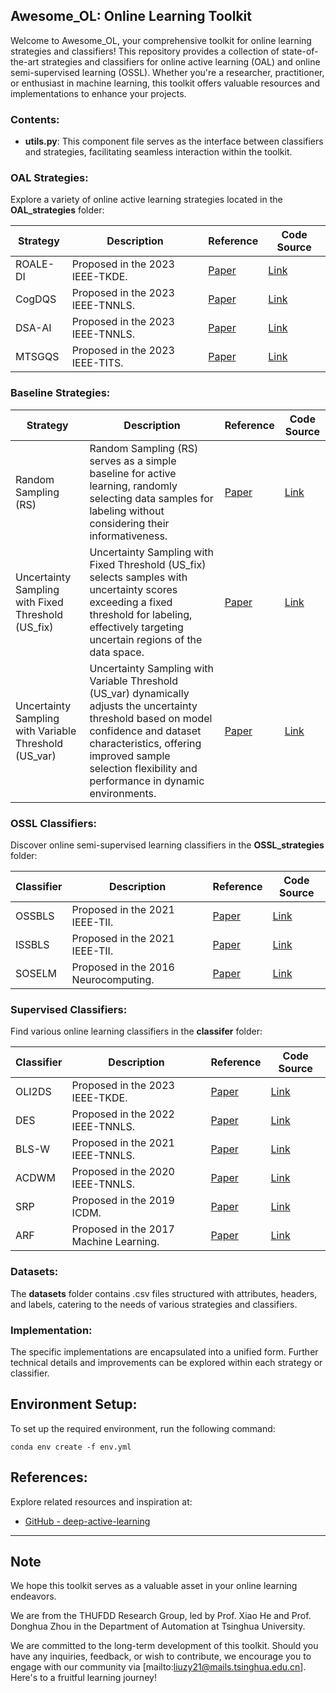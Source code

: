 ## Awesome_OL: Online Learning Toolkit

Welcome to Awesome_OL, your comprehensive toolkit for online learning strategies and classifiers! This repository provides a collection of state-of-the-art strategies and classifiers for online active learning (OAL) and online semi-supervised learning (OSSL). Whether you're a researcher, practitioner, or enthusiast in machine learning, this toolkit offers valuable resources and implementations to enhance your projects.

### Contents:

- **utils.py**: This component file serves as the interface between classifiers and strategies, facilitating seamless interaction within the toolkit.

### OAL Strategies:

Explore a variety of online active learning strategies located in the **OAL_strategies** folder:

| Strategy          | Description                                                                                                           | Reference            | Code Source        |
|-------------------|-----------------------------------------------------------------------------------------------------------------------|----------------------|--------------------|
| ROALE-DI          | Proposed in the 2023 IEEE-TKDE.  | [Paper](link)       | [Link](link)       |
| CogDQS            | Proposed in the 2023 IEEE-TNNLS. | [Paper](link)       | [Link](link)       |
| DSA-AI            | Proposed in the 2023 IEEE-TNNLS. | [Paper](link)       | [Link](link)       |
| MTSGQS            | Proposed in the 2023 IEEE-TITS. | [Paper](link)       | [Link](link)       |

### Baseline Strategies:

| Strategy          | Description                                                                                                           | Reference            | Code Source       |
|-------------------|-----------------------------------------------------------------------------------------------------------------------|----------------------|--------------------|
| Random Sampling (RS)  | Random Sampling (RS) serves as a simple baseline for active learning, randomly selecting data samples for labeling without considering their informativeness. | [Paper](link)       | [Link](link)       |
| Uncertainty Sampling with Fixed Threshold (US_fix)  | Uncertainty Sampling with Fixed Threshold (US_fix) selects samples with uncertainty scores exceeding a fixed threshold for labeling, effectively targeting uncertain regions of the data space. | [Paper](link)       | [Link](link)       |
| Uncertainty Sampling with Variable Threshold (US_var)  | Uncertainty Sampling with Variable Threshold (US_var) dynamically adjusts the uncertainty threshold based on model confidence and dataset characteristics, offering improved sample selection flexibility and performance in dynamic environments. | [Paper](link)       | [Link](link)       |

### OSSL Classifiers:

Discover online semi-supervised learning classifiers in the **OSSL_strategies** folder:

| Classifier        | Description                                                                                                           | Reference            | Code Source        |
|-------------------|-----------------------------------------------------------------------------------------------------------------------|----------------------|--------------------|
| OSSBLS            |  Proposed in the 2021 IEEE-TII. | [Paper](link)       | [Link](link)       |
| ISSBLS            |  Proposed in the 2021 IEEE-TII. | [Paper](link)       | [Link](link)       |
| SOSELM            | Proposed in the 2016 Neurocomputing. | [Paper](link)       | [Link](link)       |

### Supervised Classifiers:

Find various online learning classifiers in the **classifer** folder:

| Classifier        | Description                                                                                                           | Reference            | Code Source        |
|-------------------|-----------------------------------------------------------------------------------------------------------------------|----------------------|--------------------|
| OLI2DS            | Proposed in the 2023 IEEE-TKDE. | [Paper](link)       | [Link](link)       |
| DES               | Proposed in the 2022 IEEE-TNNLS. | [Paper](link)       | [Link](link)       |
| BLS-W             | Proposed in the 2021 IEEE-TNNLS. | [Paper](link)       | [Link](link)       |
| ACDWM             | Proposed in the 2020 IEEE-TNNLS. | [Paper](link)       | [Link](link)       |
| SRP               | Proposed in the 2019 ICDM. | [Paper](link)       | [Link](link)       |
| ARF               | Proposed in the 2017 Machine Learning. | [Paper](link)       | [Link](link)       |


### Datasets:

The **datasets** folder contains .csv files structured with attributes, headers, and labels, catering to the needs of various strategies and classifiers.

### Implementation:

The specific implementations are encapsulated into a unified form. Further technical details and improvements can be explored within each strategy or classifier.

## Environment Setup:

To set up the required environment, run the following command:

```
conda env create -f env.yml
```

## References:

Explore related resources and inspiration at:

- [GitHub - deep-active-learning](https://github.com/ej0cl6/deep-active-learning)

---

## Note

We hope this toolkit serves as a valuable asset in your online learning endeavors.

We are from the THUFDD Research Group, led by Prof. Xiao He and Prof. Donghua Zhou in the Department of Automation at Tsinghua University.

We are committed to the long-term development of this toolkit. Should you have any inquiries, feedback, or wish to contribute, we encourage you to engage with our community via [mailto:liuzy21@mails.tsinghua.edu.cn]. Here's to a fruitful learning journey!

